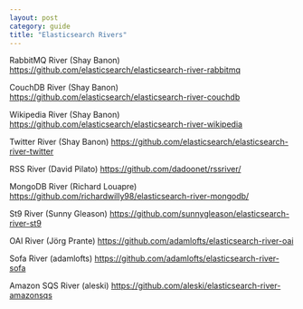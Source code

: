 ```yaml
---
layout: post
category: guide
title: "Elasticsearch Rivers"
---
```


RabbitMQ River (Shay Banon) <https://github.com/elasticsearch/elasticsearch-river-rabbitmq>

CouchDB River (Shay Banon) <https://github.com/elasticsearch/elasticsearch-river-couchdb>

Wikipedia River (Shay Banon) <https://github.com/elasticsearch/elasticsearch-river-wikipedia>

Twitter River (Shay Banon) <https://github.com/elasticsearch/elasticsearch-river-twitter>

RSS River (David Pilato) <https://github.com/dadoonet/rssriver/>

MongoDB River (Richard Louapre) <https://github.com/richardwilly98/elasticsearch-river-mongodb/>

St9 River (Sunny Gleason) <https://github.com/sunnygleason/elasticsearch-river-st9>

OAI River (Jörg Prante) <https://github.com/adamlofts/elasticsearch-river-oai>

Sofa River (adamlofts) <https://github.com/adamlofts/elasticsearch-river-sofa>

Amazon SQS River (aleski) <https://github.com/aleski/elasticsearch-river-amazonsqs>